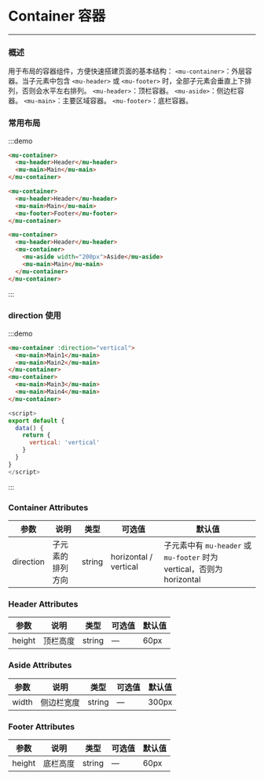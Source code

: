 <!--
 * @Author: Victor wang
 * @Date: 2020-04-13 10:00:08
 * @LastEditors: Victor.wang
 * @LastEditTime: 2020-05-04 20:45:22
 * @Description:
 -->

# Container 容器

---

### 概述

用于布局的容器组件，方便快速搭建页面的基本结构：
`<mu-container>`：外层容器。当子元素中包含 `<mu-header>` 或 `<mu-footer>` 时，全部子元素会垂直上下排列，否则会水平左右排列。
`<mu-header>`：顶栏容器。
`<mu-aside>`：侧边栏容器。
`<mu-main>`：主要区域容器。
`<mu-footer>`：底栏容器。

### 常用布局

:::demo

```html
<mu-container>
  <mu-header>Header</mu-header>
  <mu-main>Main</mu-main>
</mu-container>

<mu-container>
  <mu-header>Header</mu-header>
  <mu-main>Main</mu-main>
  <mu-footer>Footer</mu-footer>
</mu-container>

<mu-container>
  <mu-header>Header</mu-header>
  <mu-container>
    <mu-aside width="200px">Aside</mu-aside>
    <mu-main>Main</mu-main>
  </mu-container>
</mu-container>
```

:::

### direction 使用

:::demo

```html
<mu-container :direction="vertical">
  <mu-main>Main1</mu-main>
  <mu-main>Main2</mu-main>
</mu-container>
<mu-container>
  <mu-main>Main3</mu-main>
  <mu-main>Main4</mu-main>
</mu-container>
```

```js
<script>
export default {
  data() {
    return {
      vertical: 'vertical'
    }
  }
}
</script>
```

:::

### Container Attributes

| 参数      | 说明             | 类型   | 可选值                | 默认值                                                                 |
| --------- | ---------------- | ------ | --------------------- | ---------------------------------------------------------------------- |
| direction | 子元素的排列方向 | string | horizontal / vertical | 子元素中有 `mu-header` 或 `mu-footer` 时为 vertical，否则为 horizontal |

### Header Attributes

| 参数   | 说明     | 类型   | 可选值 | 默认值 |
| ------ | -------- | ------ | ------ | ------ |
| height | 顶栏高度 | string | —      | 60px   |

### Aside Attributes

| 参数  | 说明       | 类型   | 可选值 | 默认值 |
| ----- | ---------- | ------ | ------ | ------ |
| width | 侧边栏宽度 | string | —      | 300px  |

### Footer Attributes

| 参数   | 说明     | 类型   | 可选值 | 默认值 |
| ------ | -------- | ------ | ------ | ------ |
| height | 底栏高度 | string | —      | 60px   |
